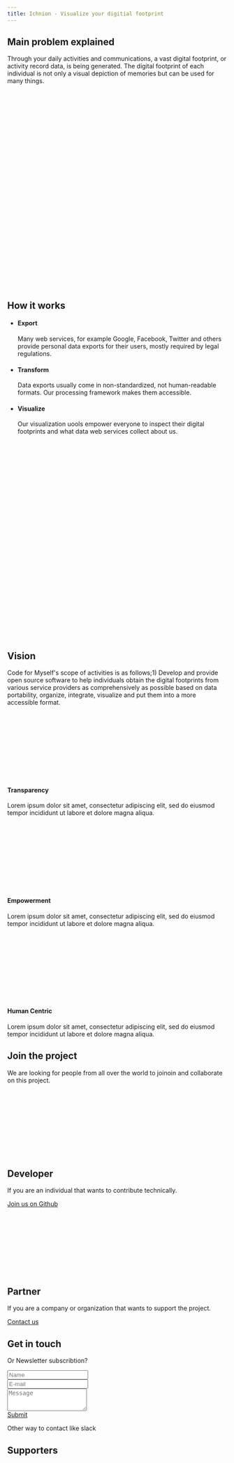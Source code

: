 ```yaml
---
title: Ichnion - Visualize your digitial footprint
---
```


<div id="about" class="text-dark">
  <div class="container pt-5">
    <div class="row pb-3 d-flex flex-wrap align-items-center">
      <div class="col-md m-4">
        <h2 class="py-3">Main problem explained</h2>
        <p>Through your daily activities and communications, a vast digital footprint, or activity record data, is being generated. The digital footprint of each individual is not only a visual depiction of memories but can be used for many things.</p>
      </div>
      <div class="col-md bg-light m-4 text-center" style="padding-top:150px;padding-bottom:150px;">
        <svg class="feather feather-large text-info align-middle"><use xlink:href="/elements/feather-sprite.svg#image"/></svg>
      </div>
    </div>
  </div>
</div>

<div class="text-dark">
  <div class="container pb-5">
    <div class="row pb-3 d-flex flex-wrap align-items-center">
      <div class="col-md m-4">
        <h2 class="py-3">How it works</h2>
        <ul class="list-unstyled">
          <li>
            <h4>Export</h4>
            <p>Many web services, for example Google, Facebook, Twitter and others provide personal data exports for their users, mostly required by
legal regulations.</p>
          </li>
          <li>
            <h4>Transform</h4>
            <p>Data exports usually come in non-standardized, not human-readable formats. Our processing framework makes them accessible.</p>
          </li>
          <li>
            <h4>Visualize</h4>
            <p>Our visualization uools empower everyone to inspect their digital footprints and what data web services collect about us.</p>
          </li>
        </ul>
      </div>
      <div class="col-md order-md-first bg-light m-4 text-center" style="padding-top:150px;padding-bottom:150px;">
        <svg class="feather feather-large text-info align-middle"><use xlink:href="/elements/feather-sprite.svg#image"/></svg>
      </div>
    </div>
  </div>
</div>

<div id="vision" class="bg-light text-dark">
  <div class="container pt-5 pb-4">
    <div class="row">
      <div class="col-lg-8 offset-lg-2">
        <h2 class="display-4 py-3 text-center">Vision</h2>
        <p class="">Code for Myself's scope of activities is as follows;1) Develop and provide open source software to help individuals obtain the digital footprints from various service providers as comprehensively as possible based on data portability, organize, integrate, visualize and put them into a more accessible format.</p>
      </div>
    </div>
    <div class="row mt-4">
      <div class="col-sm p-4 text-center">
        <svg class="feather feather-large text-info"><use xlink:href="/elements/feather-sprite.svg#check-circle"/></svg>
        <h4 class="py-3">Transparency</h4>
        <p class="text-left">Lorem ipsum dolor sit amet, consectetur adipiscing elit, sed do eiusmod tempor incididunt ut labore et dolore magna
  aliqua.</p>
      </div>
      <div class="col-sm p-4 text-center">
        <svg class="feather feather-large text-info"><use xlink:href="/elements/feather-sprite.svg#check-circle"/></svg>
        <h4 class="py-3">Empowerment</h4>
        <p class="text-left">Lorem ipsum dolor sit amet, consectetur adipiscing elit, sed do eiusmod tempor incididunt ut labore et dolore magna
  aliqua.</p>
      </div>
      <div class="col-sm p-4 text-center">
        <svg class="feather feather-large text-info"><use xlink:href="/elements/feather-sprite.svg#check-circle"/></svg>
        <h4 class="py-3">Human Centric</h4>
        <p class="text-left">Lorem ipsum dolor sit amet, consectetur adipiscing elit, sed do eiusmod tempor incididunt ut labore et dolore magna
  aliqua.</p>
      </div>
    </div>
  </div>
</div>

<div id="join" class="text-dark">
  <div class="container py-5">
    <div class="row py-4">
      <div class="col text-center">
        <h2 class="py-3">Join the project</h2>
        <p class="">We are looking for people from all over the world to joinoin and collaborate on this project.</p>
      </div>
    </div>
    <div class="row py-4">
      <div class="col-sm text-center bg-light p-5">
        <svg class="feather feather-large text-info"><use xlink:href="/elements/feather-sprite.svg#image"/></svg>
        <h2 class="pt-3">Developer</h2>
        <p class="px-5">If you are an individual that wants to contribute technically.</p>
        <a class="btn btn-info btn-normal" href="https://github.com/code4myself" role="button">Join us on Github</a>
      </div>
      <div class="col-sm text-center border border-light p-5" style="border-width:2px !important;">
        <svg class="feather feather-large text-info"><use xlink:href="/elements/feather-sprite.svg#image"/></svg>
        <h2 class="pt-3">Partner</h2>
        <p class="px-5">If you are a company or organization that wants to support the project.</p>
        <a class="btn btn-info btn-normal" href="#contact" role="button">Contact us</a>
      </div>
      </div>
    </div>
  </div>
</div>

<div id="contact" class="bg-light text-dark">
  <div class="container py-5">
    <div class="row">
      <div class="col text-center">
        <h2 class="py-3">Get in touch</h2>
        <p>Or Newsletter subscribtion?</p>
      </div>
    </div>
    <div class="row">
      <div class="col-sm m-4">
        <form>
          <div class="form-group">
            <input type="text" class="form-control p-4" placeholder="Name">
          </div>
          <div class="form-group">
            <input type="email" class="form-control p-4" placeholder="E-mail">
          </div>
          <div class="form-group">
            <textarea class="form-control p-4" placeholder="Message" rows="3"></textarea>
          </div>
          <a class="btn btn-info btn-block btn-normal" href="#contact" role="button">Submit</a>
        </form>
      </div>
      <div class="col-sm m-4 text-center border border-info" style="border-width:2px !important;">
        <p class="text-info p-5">Other way to contact like slack</p>
      </div>
      </div>
    </div>
  </div>
</div>

<div class="text-dark">
  <div class="container py-5">
    <div class="row">
      <div class="col text-center">
        <h2 class="py-3">Supporters</h2>
      </div>
    </div>
  </div>
</div>
